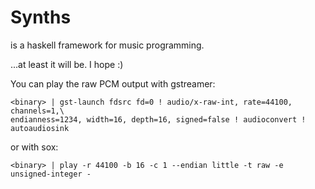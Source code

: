 Synths
======

is a haskell framework for music programming.

...at least it will be. I hope :)

You can play the raw PCM output with gstreamer:

    <binary> | gst-launch fdsrc fd=0 ! audio/x-raw-int, rate=44100, channels=1,\
    endianness=1234, width=16, depth=16, signed=false ! audioconvert ! autoaudiosink

or with sox:

    <binary> | play -r 44100 -b 16 -c 1 --endian little -t raw -e unsigned-integer -

